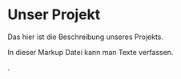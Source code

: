 # Unser Projekt

Das hier ist die Beschreibung unseres Projekts.

In dieser Markup Datei kann man Texte verfassen.

.
